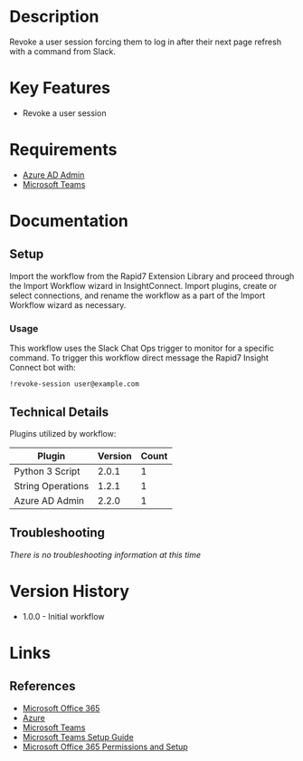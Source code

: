 # Description

Revoke a user session forcing them to log in after their next page refresh with a command from Slack. 

# Key Features

* Revoke a user session

# Requirements

* [Azure AD Admin](https://insightconnect.help.rapid7.com/docs/office365)
* [Microsoft Teams](https://insightconnect.help.rapid7.com/docs/microsoft-teams)

# Documentation

## Setup

Import the workflow from the Rapid7 Extension Library and proceed through the Import Workflow wizard in InsightConnect. Import plugins, create or select connections, and rename the workflow as a part of the Import Workflow wizard as necessary.

### Usage

This workflow uses the Slack Chat Ops trigger to monitor for a specific command. To trigger this workflow direct message the Rapid7 Insight Connect bot with:

`!revoke-session user@example.com`

## Technical Details

Plugins utilized by workflow:

|Plugin|Version|Count|
|----|----|--------|
|Python 3 Script|2.0.1|1|
|String Operations|1.2.1|1|
|Azure AD Admin|2.2.0|1|

## Troubleshooting

_There is no troubleshooting information at this time_

# Version History

* 1.0.0 - Initial workflow

# Links

## References

* [Microsoft Office 365](https://www.office.com)
* [Azure](https://azure.microsoft.com)
* [Microsoft Teams](https://teams.microsoft.com)
* [Microsoft Teams Setup Guide](https://insightconnect.help.rapid7.com/docs/microsoft-teams)
* [Microsoft Office 365 Permissions and Setup](https://insightconnect.help.rapid7.com/docs/office365)

